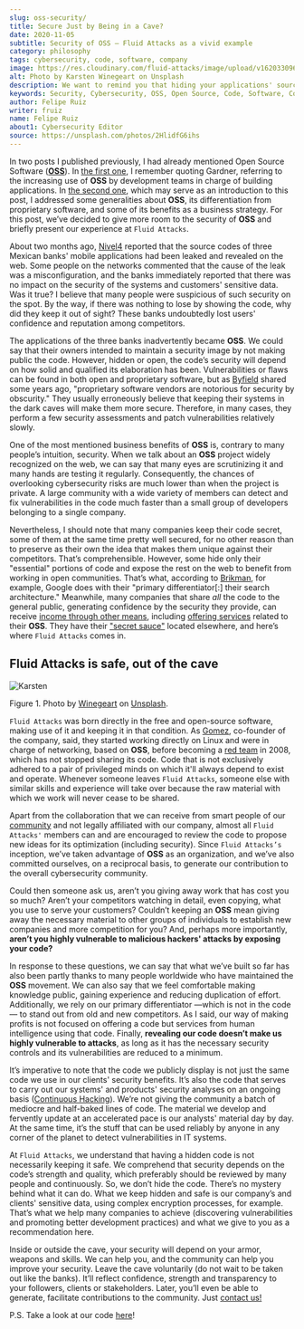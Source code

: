 ```yaml
---
slug: oss-security/
title: Secure Just by Being in a Cave?
date: 2020-11-05
subtitle: Security of OSS — Fluid Attacks as a vivid example
category: philosophy
tags: cybersecurity, code, software, company
image: https://res.cloudinary.com/fluid-attacks/image/upload/v1620330966/blog/oss-security/cover_ztzxzn.webp
alt: Photo by Karsten Winegeart on Unsplash
description: We want to remind you that hiding your applications' source code can often provide you only an illusion of security and that OSS is a worthwhile alternative.
keywords: Security, Cybersecurity, OSS, Open Source, Code, Software, Company, Ethical Hacking, Pentesting
author: Felipe Ruiz
writer: fruiz
name: Felipe Ruiz
about1: Cybersecurity Editor
source: https://unsplash.com/photos/2HlidfG6ihs
---
```


In two posts I published previously, I had already mentioned Open Source
Software
([**OSS**](https://en.wikipedia.org/wiki/Open-source_software)). In [the
first one](../vulns-triage-synopsys/), I remember quoting Gardner,
referring to the increasing use of **OSS** by development teams in
charge of building applications. In [the second
one](/blog/look-inside-oss/), which may serve as an introduction to this
post, I addressed some generalities about **OSS**, its differentiation
from proprietary software, and some of its benefits as a business
strategy. For this post, we’ve decided to give more room to the security
of **OSS** and briefly present our experience at `Fluid Attacks`.

About two months ago,
[Nivel4](https://blog.nivel4.com/noticias/filtracion-revela-el-codigo-fuente-de-tres-bancos-en-mexico/)
reported that the source codes of three Mexican banks' mobile
applications had been leaked and revealed on the web. Some people on the
networks commented that the cause of the leak was a misconfiguration,
and the banks immediately reported that there was no impact on the
security of the systems and customers' sensitive data. Was it true? I
believe that many people were suspicious of such security on the spot.
By the way, if there was nothing to lose by showing the code, why did
they keep it out of sight? These banks undoubtedly lost users'
confidence and reputation among competitors.

The applications of the three banks inadvertently became **OSS**. We
could say that their owners intended to maintain a security image by not
making public the code. However, hidden or open, the code’s security
will depend on how solid and qualified its elaboration has been.
Vulnerabilities or flaws can be found in both open and proprietary
software, but as
[Byfield](https://www.datamation.com/open-source/nine-reasons-for-using-open-source-software.html)
shared some years ago, "proprietary software vendors are notorious for
security by obscurity." They usually erroneously believe that keeping
their systems in the dark caves will make them more secure. Therefore,
in many cases, they perform a few security assessments and patch
vulnerabilities relatively slowly.

One of the most mentioned business benefits of **OSS** is, contrary to
many people’s intuition, security. When we talk about an **OSS** project
widely recognized on the web, we can say that many eyes are scrutinizing
it and many hands are testing it regularly. Consequently, the chances of
overlooking cybersecurity risks are much lower than when the project is
private. A large community with a wide variety of members can detect and
fix vulnerabilities in the code much faster than a small group of
developers belonging to a single company.

Nevertheless, I should note that many companies keep their code secret,
some of them at the same time pretty well secured, for no other reason
than to preserve as their own the idea that makes them unique against
their competitors. That’s comprehensible. However, some hide only their
"essential" portions of code and expose the rest on the web to benefit
from working in open communities. That’s what, according to
[Brikman](https://www.ycombinator.com/library/56-why-the-best-companies-and-developers-give-away-almost-everything-they-do),
for example, Google does with their "primary differentiator\[:\] their
search architecture." Meanwhile, many companies that share *all* the
code to the general public, generating confidence by the security they
provide, can receive [income through other
means](https://www.sciencedirect.com/science/article/abs/pii/S026840121100123X?via%3Dihub),
including [offering services](https://lwn.net/Articles/786068/) related
to their **OSS**. They have their ["secret
sauce"](https://www.ycombinator.com/library/56-why-the-best-companies-and-developers-give-away-almost-everything-they-do)
located elsewhere, and here’s where `Fluid Attacks` comes in.

<cta-banner
  buttontxt="Read more"
  link="/solutions/secure-code-review/"
  title="Get started with Fluid Attacks' Secure Code Review solution right now"
/>

## Fluid Attacks is safe, out of the cave

<div class="imgblock">

![Karsten](https://res.cloudinary.com/fluid-attacks/image/upload/v1620330966/blog/oss-security/karsten_wowiqz.webp)

<div class="title">

Figure 1. Photo by [Winegeart](https://unsplash.com/@karsten116)
on [Unsplash](https://unsplash.com/photos/v_OICS4SdEA).

</div>

</div>

`Fluid Attacks` was born directly in the free and open-source software,
making use of it and keeping it in that condition.
As [Gomez](https://www.linkedin.com/in/mgomezarango/en-us),
co-founder of the company, said,
they started working directly on Linux
and were in charge of networking,
based on **OSS**,
before becoming a [red team](../../solutions/red-teaming/)
in 2008,
which has not stopped sharing its code.
Code that is not exclusively adhered to a pair of privileged minds
on which it'll always depend to exist and operate.
Whenever someone leaves `Fluid Attacks`,
someone else with similar skills and experience will take over
because the raw material
with which we work
will never cease to be shared.

Apart from the collaboration that we can receive from smart people of
our [community](https://docs.fluidattacks.com/) and not legally
affiliated with our company, almost all `Fluid Attacks'` members can and
are encouraged to review the code to propose new ideas for its
optimization (including security). Since `Fluid Attacks’s` inception,
we’ve taken advantage of **OSS** as an organization, and we’ve also
committed ourselves, on a reciprocal basis, to generate our contribution
to the overall cybersecurity community.

Could then someone ask us, aren’t you giving away work that has cost you
so much? Aren’t your competitors watching in detail, even copying, what
you use to serve your customers? Couldn’t keeping an **OSS** mean giving
away the necessary material to other groups of individuals to establish
new companies and more competition for you? And, perhaps more
importantly, **aren’t you highly vulnerable to malicious hackers'
attacks by exposing your code?**

In response to these questions, we can say that what we’ve built so far
has also been partly thanks to many people worldwide who have maintained
the **OSS** movement. We can also say that we feel comfortable making
knowledge public, gaining experience and reducing duplication of effort.
Additionally, we rely on our primary differentiator —which is not in the
code— to stand out from old and new competitors. As I said, our way of
making profits is not focused on offering a code but services from human
intelligence using that code. Finally, **revealing our code doesn’t make
us highly vulnerable to attacks**, as long as it has the necessary
security controls and its vulnerabilities are reduced to a minimum.

It’s imperative to note that the code we publicly display is not just
the same code we use in our clients' security benefits. It’s also the
code that serves to carry out our systems' and products' security
analyses on an ongoing basis ([Continuous
Hacking](../../services/continuous-hacking/)). We’re not giving the
community a batch of mediocre and half-baked lines of code. The material
we develop and fervently update at an accelerated pace is our analysts'
material day by day. At the same time, it’s the stuff that can be used
reliably by anyone in any corner of the planet to detect vulnerabilities
in IT systems.

At `Fluid Attacks`, we understand that having a hidden code is not
necessarily keeping it safe. We comprehend that security depends on the
code’s strength and quality, which preferably should be reviewed by many
people and continuously. So, we don’t hide the code. There’s no mystery
behind what it can do. What we keep hidden and safe is our company’s and
clients' sensitive data, using complex encryption processes, for
example. That’s what we help many companies to achieve (discovering
vulnerabilities and promoting better development practices) and what we
give to you as a recommendation here.

Inside or outside the cave, your security will depend on your armor,
weapons and skills. We can help you, and the community can help you
improve your security. Leave the cave voluntarily (do not wait to be
taken out like the banks). It’ll reflect confidence, strength and
transparency to your followers, clients or stakeholders. Later, you’ll
even be able to generate, facilitate contributions to the community.
Just [contact us\!](../../contact-us/)

P.S. Take a look at our code [here](https://gitlab.com/fluidattacks)\!
